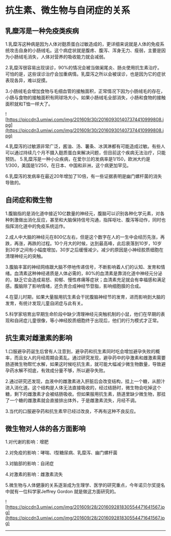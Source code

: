 # 抗生素、微生物与自闭症的关系

## 乳糜泻是一种免疫类疾病

1.乳糜泻这种病是因为人体对麸质蛋白过敏造成的，更详细来说就是人体的免疫系统攻击自身的小肠绒毛。这个病症状就是腹疼、腹泻、浑身无力、瘦弱，主要是因为小肠绒毛消失，人体对营养的吸收能力就会减弱。

2.乳糜泻很容易出现误诊，90%的情况会被当做阑尾炎、肠炎使用抗生素治疗。可怕的是，这些误诊治疗会加重病情。乳糜泻之所以会被误诊，也是因为它的症状表现各异，难以捉摸。

3.小肠绒毛会增加食物与毛细血管的接触面积，正常情况下因为小肠绒毛的存在，小肠与食物的接触面积有网球场大小，如果小肠绒毛全部消失，小肠和食物的接触面积就和T恤一样大了。

![https://piccdn3.umiwi.com/img/201609/30/201609301407374410999808.jpg](https://piccdn3.umiwi.com/img/201609/30/201609301407374410999808.jpg)

4.乳糜泻的过敏源非常广泛，酱油、汤、薯条、冰淇淋都有可能造成过敏。有些人可以通过持续几个月不摄入麸质蛋白来解决问题，但目前这个疾病无法治疗，只能预防。 5.乳糜泻是一种小众疾病，在爱尔兰的发病率是1/150，欧洲大约是1/300，美国是1/250，在日本、中国和非洲，这个病更加罕见。

6.乳糜泻的发病率在最近20年增加了10倍，有一些证据表明是幽门螺杆菌的消失导致的。

## 自闭症和微生物

1.腹脑指的是消化道中接近10亿数量的神经元，腹脑可以识别各种化学元素，对各种刺激做出消化反应，甚至和大脑保持信号沟通，指挥呕吐、腹泻等动作，同时也指挥消化道中的免疫系统运作。

2.成人中大脑的神经元在800亿左右，但是这个数字在人的一生中会经历先涨，再跌，再涨，再跌的过程。10个月大的时候，达到最高峰，此后衰落到10岁，10岁到30岁之间有小幅度增加，30岁之后缓慢减少。减少的原因是小神经胶质细胞在清理神经元的突触。

3.腹脑丰富的神经网络跟大脑不停地传递信号，不断影响着人们的认知、发育和情绪。血清素这种神经递质是人体必需的，80%的血清素是靠消化道中神经元分泌的，缺乏它会造成易怒、抑郁、慢性疼痛等症状；血清素充足就会有幸福感和满足感。腹脑除了影响情绪，还负责合成神经节苷脂，影响细胞膜的合成。

4.在婴儿时期，如果大量服用抗生素会干扰腹脑神经节的发育，进而影响到大脑的发育，有统计发现儿童自闭症与此有关。

5.科学家培育出早期生命阶段中缺少清理神经元突触机制的小鼠，他们在早期的表现和自闭症儿童很像，等小神经胶质细胞终于出现后，他们的行为模式才正常。

## 抗生素对雌激素的影响

1.口服避孕药诞生后曾有人注意到，避孕药和抗生素同时吃会增加避孕失败的概率，而且女人的月经周期会紊乱。通过研究发现，避孕药中的孕激素和雌激素需要肠道微生物帮忙水解，如果这时候吃抗生素，就可能大幅减少微生物数量，导致避孕药水解不彻底，有效成分量不够，所以避孕失败。

2.通过研究还发现，血液中的雌激素进入肝脏后会改变结构，挂上一个糖，从胆汁进入消化道。这个结构是人体无法直接吸收的，经过结肠时，微生物会吃掉这个糖，剩下的雌激素才会被结肠吸收。但如果服用抗生素，肠道里缺少微生物，那挂了一个糖的雌激素就会直接排出体外，于是雌激素流失，月经不调。

3.当代的口服避孕药和抗生素早已经过改良，不再有这种不良反应。

## 微生物对人体的各方面影响

1.对代谢的影响：增肥

2.对免疫的影响：哮喘、I型糖尿病、乳糜泻、幽门螺杆菌

3.对脑部的影响：自闭症

4.对激素的影响：雌激素流失

5.微生物与人体健康的关系逐渐成为生理学、医学的研究重点，今年诺贝尔奖提名中就有一位科学家Jeffrey Gordon 就是做这方面研究的。

![https://piccdn3.umiwi.com/img/201609/28/201609281830554471641567.jpg](https://piccdn3.umiwi.com/img/201609/28/201609281830554471641567.jpg)

---
